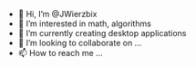 - 👋 Hi, I’m @JWierzbix
- 👀 I’m interested in math, algorithms 
- 🌱 I’m currently creating desktop applications
- 💞️ I’m looking to collaborate on ...
- 📫 How to reach me ...

<!---
*****************************
********* KNOWLEDGE *********
*****************************
=============================
Technology used:
-----------------------------
> C# : .Net Core, .Net Framework, Windows Forms, WPF
> HTML, CSS, JS, PHP, XML/XSLT, phpMyAdmin, mySQL
> Python
> T-SQL
> Software Engeneering: UML, PERT, GANTT
> Structural Programming, Object Oriented Programming
=============================
Algorithms & Data Structures:
-----------------------------
> Dynamic Programming, Win & Qoncuer
> Sorting Algortithms, Searching Algorithms, Greedy Programming
> Graphs
> Optimalisation Methods
> Numerical Methods
> Heap, Queue, Binary Tree, List, Dictionary, Arrayys
=============================
Software Used:
-----------------------------
> Visual Studio, PyCharm, Notepad++
> SQL Management Studio
> CBA hosting (for Web developement)
> LateX
> Azure: DNS, IIS, Virtual Machines 
--->

